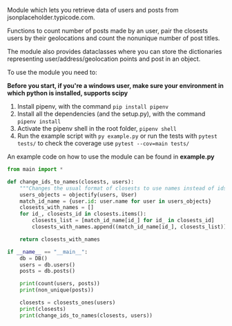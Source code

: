 Module which lets you retrieve data of users and posts from  jsonplaceholder.typicode.com. 

Functions to count number of posts made by an user,  pair the closests users by their geolocations and count the nonunique number of post titles.

The module also provides dataclasses where you can store the dictionaries representing user/address/geolocation points and post in an object.

To use the module you need to:

**Before you start, if you're a windows user, make sure your environment in which python is installed, supports scipy**
1. Install pipenv, with the command `pip install pipenv`
2. Install all the dependencies (and the setup.py), with the  command `pipenv install`
3. Activate the pipenv shell in the root folder, `pipenv shell`
4. Run the example script with `py example.py` or run the tests with `pytest tests/` to check the coverage use `pytest --cov=main tests/`

An example code on how to use the module can be found in **example.py**
```python
from main import *

def change_ids_to_names(closests, users):
    """Changes the usual format of closests to use names instead of ids"""
    users_objects = objectify(users, User)
    match_id_name = {user.id: user.name for user in users_objects}
    closests_with_names = []
    for id_, closests_id in closests.items():
        closests_list = [match_id_name[id_] for id_ in closests_id]
        closests_with_names.append((match_id_name[id_], closests_list))

    return closests_with_names

if __name__ == "__main__":
    db = DB()
    users = db.users()
    posts = db.posts()

    print(count(users, posts))
    print(non_unique(posts))

    closests = closests_ones(users)
    print(closests)
    print(change_ids_to_names(closests, users))
```

